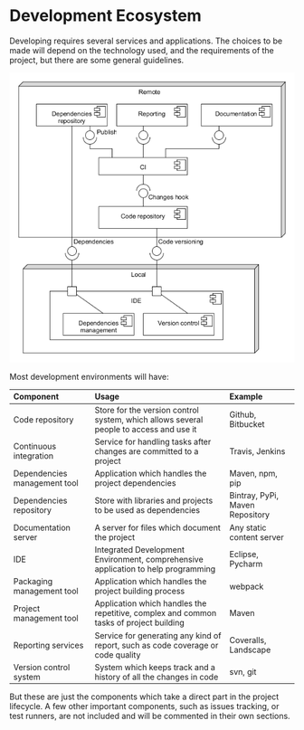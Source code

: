 # Development Ecosystem

Developing requires several services and applications. The choices to be made will depend on the technology used, and the requirements of the project, but there are some general guidelines.

![](../.gitbook/assets/dev_eco_general.png)

Most development environments will have:

| Component | Usage | Example |
| :--- | :--- | :--- |
| Code repository | Store for the version control system, which allows several people to access and use it | Github, Bitbucket |
| Continuous integration | Service for handling tasks after changes are committed to a project | Travis, Jenkins |
| Dependencies management tool | Application which handles the project dependencies | Maven, npm, pip |
| Dependencies repository | Store with libraries and projects to be used as dependencies | Bintray, PyPi, Maven Repository |
| Documentation server | A server for files which document the project | Any static content server |
| IDE | Integrated Development Environment, comprehensive application to help programming | Eclipse, Pycharm |
| Packaging management tool | Application which handles the project building process | webpack |
| Project management tool | Application which handles the repetitive, complex and common tasks of project building | Maven |
| Reporting services | Service for generating any kind of report, such as code coverage or code quality | Coveralls, Landscape |
| Version control system | System which keeps track and a history of all the changes in code | svn, git |

But these are just the components which take a direct part in the project lifecycle. A few other important components, such as issues tracking, or test runners, are not included and will be commented in their own sections.

